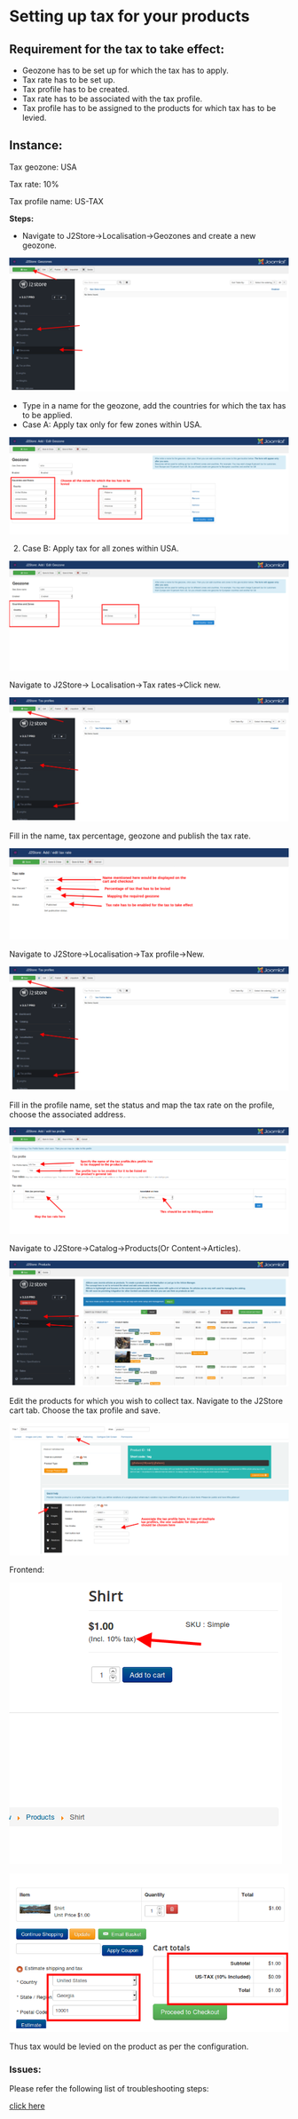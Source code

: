 # Setting up tax for your products

## Requirement for the tax to take effect: <a id="requirement-for-the-tax-to-take-effect"></a>

* Geozone has to be set up for which the tax has to apply.
* Tax rate has to be set up.
* Tax profile has to be created.
* Tax rate has to be associated with the tax profile.
* Tax profile has to be assigned to the products for which tax has to be levied.

## Instance: <a id="instance"></a>

Tax geozone: USA

Tax rate: 10%

Tax profile name: US-TAX

**Steps:** 

* Navigate to J2Store-&gt;Localisation-&gt;Geozones and create a new geozone.

![Creating a new geozone](https://raw.githubusercontent.com/j2store/doc-images/master/catalog/setting-up-tax-for-your-products/setting-tax-new-geozone.png)

* Type in a name for the geozone, add the countries for which the tax has to be applied.
* Case A: Apply tax only for few zones within USA.

  

![Filling in details on the newly created geozone](https://raw.githubusercontent.com/j2store/doc-images/master/catalog/setting-up-tax-for-your-products/setting-tax-geozone-details.png)

2. Case B: Apply tax for all zones within USA.

![Adding country](https://raw.githubusercontent.com/j2store/doc-images/master/catalog/setting-up-tax-for-your-products/setting-tax-adding-country.png)

Navigate to J2Store-&gt; Localisation-&gt;Tax rates-&gt;Click new.

![](../.gitbook/assets/setting-tax-adding-tax-profile.png)

Fill in the name, tax percentage, geozone and publish the tax rate.

![](../.gitbook/assets/setting-tax-rate-details.png)

Navigate to J2Store-&gt;Localisation-&gt;Tax profile-&gt;New.

![](../.gitbook/assets/setting-tax-adding-tax-profile.png)

Fill in the profile name, set the status and map the tax rate on the profile, choose the associated address.

![Adding details to tax profiles](https://raw.githubusercontent.com/j2store/doc-images/master/catalog/setting-up-tax-for-your-products/setting-tax-tax-profile-details.png)

Navigate to J2Store-&gt;Catalog-&gt;Products\(Or Content-&gt;Articles\).

![](../.gitbook/assets/setting-tax-nav-to-pro.png)

Edit the products for which you wish to collect tax. Navigate to the J2Store cart tab. Choose the tax profile and save.

![](../.gitbook/assets/setting-tax-profile-in-pro.png)

Frontend:

![](../.gitbook/assets/setting-tax-front.png)

![](../.gitbook/assets/setting-tax-in-cart-page.png)

Thus tax would be levied on the product as per the configuration.

### Issues: <a id="issues"></a>

Please refer the following list of troubleshooting steps:

[click here](https://docs.j2store.org/catalog/setting-up-tax-for-your-products/[http://docs.j2store.org/troubleshooting-guide/troubleshooting-tax-issues]%28%3Chttp://docs.j2store.org/troubleshooting-guide/troubleshooting-tax-issues%3E%29)



